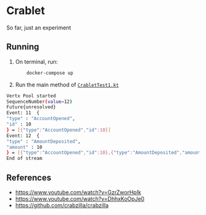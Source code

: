 # Crablet

So far, just an experiment

## Running

1. On terminal, run:
    ```bash
        docker-compose up 
    ``` 
   
2. Run the main method of  [`CrabletTest1.kt`](./src/main/kotlin/CrabletTest1.kt)
 ```bash
 Vertx Pool started
 SequenceNumber(value=12)
 Future{unresolved}
 Event: 11  {
 "type" : "AccountOpened",
 "id" : 10
 } = [{"type":"AccountOpened","id":10}]
 Event: 12  {
 "type" : "AmountDeposited",
 "amount" : 10
 } = [{"type":"AccountOpened","id":10},{"type":"AmountDeposited","amount":10}]
 End of stream    
 ```

## References

* https://www.youtube.com/watch?v=GzrZworHpIk
* https://www.youtube.com/watch?v=DhhxKoOpJe0
* https://github.com/crabzilla/crabzilla